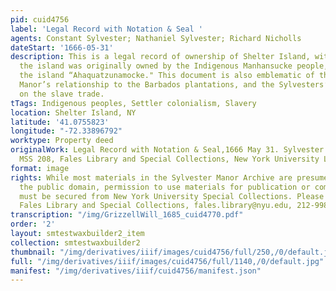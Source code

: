 ```yaml
---
pid: cuid4756
label: 'Legal Record with Notation & Seal '
agents: Constant Sylvester; Nathaniel Sylvester; Richard Nicholls
dateStart: '1666-05-31'
description: This is a legal record of ownership of Shelter Island, with mention that
  the island was originally owned by the Indigenous Manhansucke people, who called
  the island “Ahaquatzunamocke." This document is also emblematic of the Sylvester
  Manor’s relationship to the Barbados plantations, and the Sylvesters’ dependency
  on the slave trade.
tTags: Indigenous peoples, Settler colonialism, Slavery
location: Shelter Island, NY
latitude: '41.0755823'
longitude: "-72.33896792"
worktype: Property deed
originalWork: Legal Record with Notation & Seal,1666 May 31. Sylvester Manor Archive,
  MSS 208, Fales Library and Special Collections, New York University Libraries.
format: image
rights: While most materials in the Sylvester Manor Archive are presumed to be in
  the public domain, permission to use materials for publication or commercial purposes
  must be secured from New York University Special Collections. Please contact the
  Fales Library and Special Collections, fales.library@nyu.edu, 212-998-2596.
transcription: "/img/GrizzellWill_1685_cuid4770.pdf"
order: '2'
layout: smtestwaxbuilder2_item
collection: smtestwaxbuilder2
thumbnail: "/img/derivatives/iiif/images/cuid4756/full/250,/0/default.jpg"
full: "/img/derivatives/iiif/images/cuid4756/full/1140,/0/default.jpg"
manifest: "/img/derivatives/iiif/cuid4756/manifest.json"
---
```

